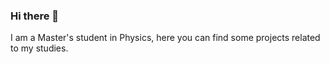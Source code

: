 ### Hi there 👋
I am a Master's student in Physics, here you can find some projects related to my studies.


<!--
![Giovanni's github stats](https://github-readme-stats.vercel.app/api?username=giovannicelotto)




[![Top Langs](https://github-readme-stats.vercel.app/api/top-langs/?username=giovannicelotto)](https://github.com/giovannicelotto/github-readme-stats)

**giovannicelotto/giovannicelotto** is a ✨ _special_ ✨ repository because its `README.md` (this file) appears on your GitHub profile.

Here are some ideas to get you started:

- 🔭 I’m currently working on ...
- 🌱 I’m currently learning ...
- 👯 I’m looking to collaborate on ...
- 🤔 I’m looking for help with ...
- 💬 Ask me about ...
- 📫 How to reach me: ...
- 😄 Pronouns: ...
- ⚡ Fun fact: ...
-->
